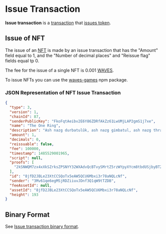 # Issue Transaction

**Issue transaction** is a [transaction](/en/blockchain/transaction) that [issues token](/en/blockchain/token).

## Issue of NFT <a id="nft"></a>

The issue of an [NFT](/en/blockchain/token/non-fungible-token) is made by an issue transaction that has the "Amount" field equal to 1, and the "Number of decimal places" and "Reissue flag" fields equal tp 0.

The fee for the issue of a single NFT is 0.001 [WAVES](/en/blockchain/token/waves).

To issue NFTs you can use the [waves-games](https://www.npmjs.com/package/@waves/waves-games) npm package.

### JSON Representation of NFT Issue Transaction

``` json
{
  "type": 3,
  "version": 1,
  "chainId": 87,
  "senderPublicKey": "FkoFqtAeibv2E6Y86ZDRfAkZz61LwUMjLAP2gmS1j7xe",
  "name": "The One Ring",
  "description": "Ash nazg durbatulûk, ash nazg gimbatul, ash nazg thrakatulûk, agh burzum-ishi krimpatul.",
  "amount": 1,
  "decimals": 0,
  "reissuable": false,
  "fee": 100000,
  "timestamp": 1485529001965,
  "script": null,
  "proofs": [
    "2kSNWQM7zx4xXkSZrksZPSNYY32WXAdvQcBTvySMrtZ5rzWYpyXYcm8tbdUSjbyBT2LtMfiyQnYXguxrMdLpWgCq"
  ],
  "id": "8jfD2JBLe23XtCCSQoTx5eAW5QCU6Mbxi3r78aNQLcNf",
  "sender": "3Mv61qe6egMSjRDZiiuvJDnf3Q1qW9tTZDB",
  "feeAssetId": null,
  "assetId": "8jfD2JBLe23XtCCSQoTx5eAW5QCU6Mbxi3r78aNQLcNf",
  "height": 193
}
```

## Binary Format

See [Issue transaction binary format](/en/blockchain/binary-format/transaction-binary-format/issue-transaction-binary-format).
